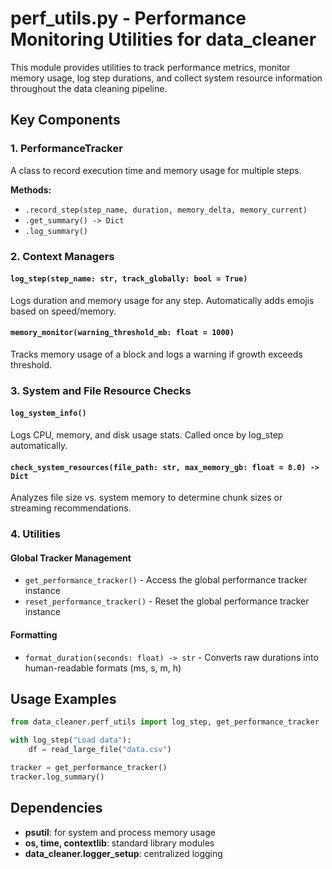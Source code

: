 # perf_utils.py - Performance Monitoring Utilities for data_cleaner

This module provides utilities to track performance metrics, monitor memory usage, log step durations, and collect system resource information throughout the data cleaning pipeline.

## Key Components

### 1. PerformanceTracker

A class to record execution time and memory usage for multiple steps.

**Methods:**
- `.record_step(step_name, duration, memory_delta, memory_current)`
- `.get_summary() -> Dict`
- `.log_summary()`

### 2. Context Managers

#### `log_step(step_name: str, track_globally: bool = True)`
Logs duration and memory usage for any step. Automatically adds emojis based on speed/memory.

#### `memory_monitor(warning_threshold_mb: float = 1000)`
Tracks memory usage of a block and logs a warning if growth exceeds threshold.

### 3. System and File Resource Checks

#### `log_system_info()`
Logs CPU, memory, and disk usage stats. Called once by log_step automatically.

#### `check_system_resources(file_path: str, max_memory_gb: float = 8.0) -> Dict`
Analyzes file size vs. system memory to determine chunk sizes or streaming recommendations.

### 4. Utilities

#### Global Tracker Management
- `get_performance_tracker()` - Access the global performance tracker instance
- `reset_performance_tracker()` - Reset the global performance tracker instance

#### Formatting
- `format_duration(seconds: float) -> str` - Converts raw durations into human-readable formats (ms, s, m, h)

## Usage Examples

```python
from data_cleaner.perf_utils import log_step, get_performance_tracker

with log_step("Load data"):
    df = read_large_file("data.csv")

tracker = get_performance_tracker()
tracker.log_summary()
```

## Dependencies

- **psutil**: for system and process memory usage
- **os, time, contextlib**: standard library modules
- **data_cleaner.logger_setup**: centralized logging